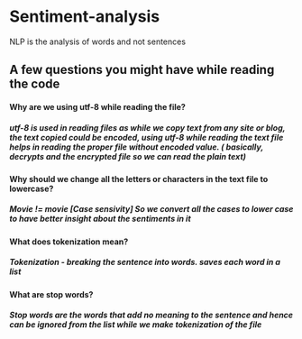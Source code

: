 # Sentiment-analysis

NLP is the analysis of words and not sentences

<h2>A few questions you might have while reading the code</h2>

<h4>Why are we using utf-8 while reading the file?</h4>
<h5>utf-8 is used in reading files as while we copy text from any site or blog, the text copied could be encoded, using utf-8 while reading the text file helps in reading the proper file without encoded value. ( basically, decrypts and the encrypted file so we can read the plain text)</h5>

<h4>Why should we change all the letters or characters in the text file to lowercase?</h4>
<h5>Movie != movie [Case sensivity] So we convert all the cases to lower case to have better insight about the sentiments in it</h5>

<h4>What does tokenization mean?</h4>
<h5>Tokenization - breaking the sentence into words. saves each word in a list</h5>

<h4>What are stop words?</h4>
<h5>Stop words are the words that add no meaning to the sentence and hence can be ignored from the list while we make tokenization of the file</h5>
